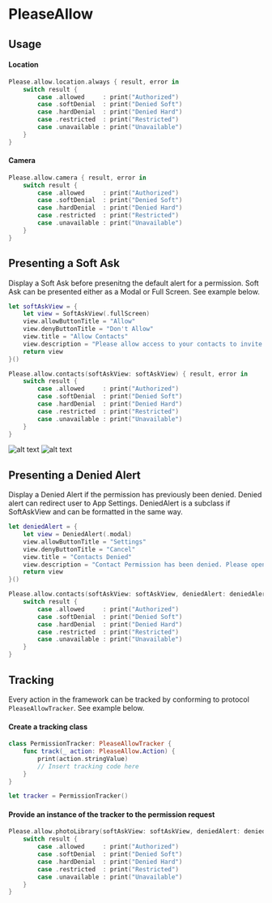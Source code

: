 # PleaseAllow

## Usage

#### Location
```swift
Please.allow.location.always { result, error in
    switch result {
        case .allowed     : print("Authorized")
        case .softDenial  : print("Denied Soft")
        case .hardDenial  : print("Denied Hard")
        case .restricted  : print("Restricted")
        case .unavailable : print("Unavailable")
    }
}
```

#### Camera
```swift
Please.allow.camera { result, error in
    switch result {
        case .allowed     : print("Authorized")
        case .softDenial  : print("Denied Soft")
        case .hardDenial  : print("Denied Hard")
        case .restricted  : print("Restricted")
        case .unavailable : print("Unavailable")
    }
}
```

## Presenting a Soft Ask

Display a Soft Ask before presenitng the default alert for a permission.
Soft Ask can be presented either as a Modal or Full Screen. See example below.


```swift
let softAskView = {
    let view = SoftAskView(.fullScreen)
    view.allowButtonTitle = "Allow"
    view.denyButtonTitle = "Don't Allow"
    view.title = "Allow Contacts"
    view.description = "Please allow access to your contacts to invite people."
    return view
}()

Please.allow.contacts(softAskView: softAskView) { result, error in
    switch result {
        case .allowed     : print("Authorized")
        case .softDenial  : print("Denied Soft")
        case .hardDenial  : print("Denied Hard")
        case .restricted  : print("Restricted")
        case .unavailable : print("Unavailable")
    }
}
```

![alt text](/Screenshots/Modal.png "")
![alt text](/Screenshots/FullScreen.png "")


## Presenting a Denied Alert

Display a Denied Alert if the permission has previously been denied. Denied alert can redirect user to App Settings.
DeniedAlert is a subclass if SoftAskView and can be formatted in the same way.


```swift
let deniedAlert = {
    let view = DeniedAlert(.modal)
    view.allowButtonTitle = "Settings"
    view.denyButtonTitle = "Cancel"
    view.title = "Contacts Denied"
    view.description = "Contact Permission has been denied. Please open Settings and allow access to your contacts to invite people."
    return view
}()

Please.allow.contacts(softAskView: softAskView, deniedAlert: deniedAlert) { result, error in
    switch result {
        case .allowed     : print("Authorized")
        case .softDenial  : print("Denied Soft")
        case .hardDenial  : print("Denied Hard")
        case .restricted  : print("Restricted")
        case .unavailable : print("Unavailable")
    }
}
```

## Tracking

Every action in the framework can be tracked by conforming to protocol `PleaseAllowTracker`. See example below.

#### Create a tracking class
```swift
class PermissionTracker: PleaseAllowTracker {
    func track(_ action: PleaseAllow.Action) {
        print(action.stringValue)
        // Insert tracking code here
    }
}

let tracker = PermissionTracker()
```

#### Provide an instance of the tracker to the permission request
```swift
Please.allow.photoLibrary(softAskView: softAskView, deniedAlert: deniedAlert, tracker: tracker) { result, error in
    switch result {
        case .allowed     : print("Authorized")
        case .softDenial  : print("Denied Soft")
        case .hardDenial  : print("Denied Hard")
        case .restricted  : print("Restricted")
        case .unavailable : print("Unavailable")
    }
}
```

